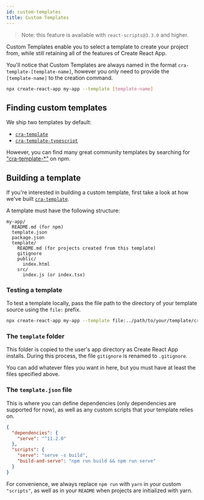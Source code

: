 ```yaml
---
id: custom-templates
title: Custom Templates
---
```


> Note: this feature is available with `react-scripts@3.3.0` and higher.

Custom Templates enable you to select a template to create your project from, while still retaining all of the features of Create React App.

You'll notice that Custom Templates are always named in the format `cra-template-[template-name]`, however you only need to provide the `[template-name]` to the creation command.

```sh
npx create-react-app my-app --template [template-name]
```

## Finding custom templates

We ship two templates by default:

- [`cra-template`](https://github.com/facebook/create-react-app/tree/master/packages/cra-template)
- [`cra-template-typescript`](https://github.com/facebook/create-react-app/tree/master/packages/cra-template-typescript)

However, you can find many great community templates by searching for ["cra-template-\*"](https://www.npmjs.com/search?q=cra-template-*) on npm.

## Building a template

If you're interested in building a custom template, first take a look at how we've built [`cra-template`](https://github.com/facebook/create-react-app/tree/master/packages/cra-template).

A template must have the following structure:

```
my-app/
  README.md (for npm)
  template.json
  package.json
  template/
    README.md (for projects created from this template)
    gitignore
    public/
      index.html
    src/
      index.js (or index.tsx)
```

### Testing a template

To test a template locally, pass the file path to the directory of your template source using the `file:` prefix.

```sh
npx create-react-app my-app --template file:../path/to/your/template/cra-template-[template-name]
```

### The `template` folder

This folder is copied to the user's app directory as Create React App installs. During this process, the file `gitignore` is renamed to `.gitignore`.

You can add whatever files you want in here, but you must have at least the files specified above.

### The `template.json` file

This is where you can define dependencies (only dependencies are supported for now), as well as any custom scripts that your template relies on.

```json
{
  "dependencies": {
    "serve": "^11.2.0"
  },
  "scripts": {
    "serve": "serve -s build",
    "build-and-serve": "npm run build && npm run serve"
  }
}
```

For convenience, we always replace `npm run` with `yarn` in your custom `"scripts"`, as well as in your `README` when projects are initialized with yarn.
